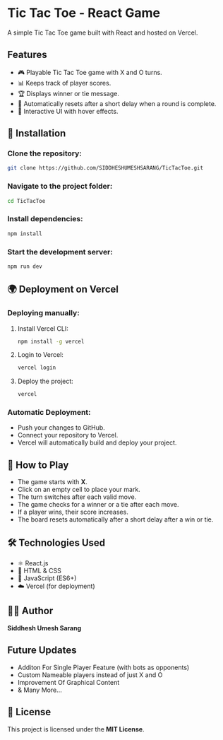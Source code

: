 # Tic Tac Toe - React Game

A simple Tic Tac Toe game built with React and hosted on Vercel.

## Features
- 🎮 Playable Tic Tac Toe game with X and O turns.
- 📊 Keeps track of player scores.
- 🏆 Displays winner or tie message.
- 🔄 Automatically resets after a short delay when a round is complete.
- 🎨 Interactive UI with hover effects.

## 🚀 Installation
### Clone the repository:
```sh
git clone https://github.com/SIDDHESHUMESHSARANG/TicTacToe.git
```

### Navigate to the project folder:
```sh
cd TicTacToe
```

### Install dependencies:
```sh
npm install
```

### Start the development server:
```sh
npm run dev
```

## 🌍 Deployment on Vercel
### Deploying manually:
1. Install Vercel CLI:
   ```sh
   npm install -g vercel
   ```
2. Login to Vercel:
   ```sh
   vercel login
   ```
3. Deploy the project:
   ```sh
   vercel
   ```

### Automatic Deployment:
- Push your changes to GitHub.
- Connect your repository to Vercel.
- Vercel will automatically build and deploy your project.

## 🎲 How to Play
- The game starts with **X**.
- Click on an empty cell to place your mark.
- The turn switches after each valid move.
- The game checks for a winner or a tie after each move.
- If a player wins, their score increases.
- The board resets automatically after a short delay after a win or tie.

## 🛠 Technologies Used
- ⚛️ React.js
- 🎨 HTML & CSS
- 📝 JavaScript (ES6+)
- ☁️ Vercel (for deployment)

## 👨‍💻 Author
**Siddhesh Umesh Sarang**

## Future Updates
- Additon For Single Player Feature (with bots as opponents)
- Custom Nameable players instead of just X and O
- Improvement Of Graphical Content
- & Many More...

## 📜 License
This project is licensed under the **MIT License**.

